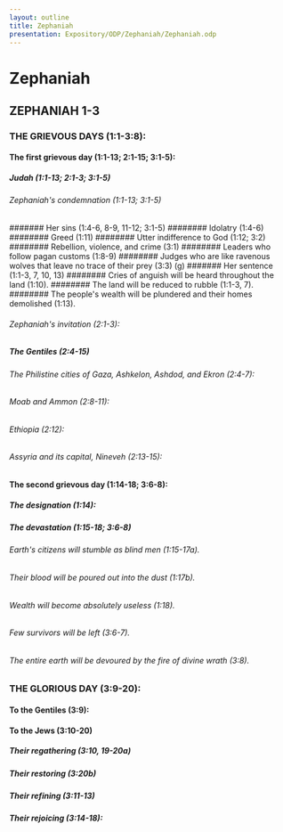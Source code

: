 ```yaml
---
layout: outline
title: Zephaniah
presentation: Expository/ODP/Zephaniah/Zephaniah.odp
---
```

# Zephaniah
## ZEPHANIAH 1-3 
### THE GRIEVOUS DAYS (1:1-3:8): 
####  The first grievous day (1:1-13; 2:1-15; 3:1-5): 
#####  Judah (1:1-13; 2:1-3; 3:1-5) 
######  Zephaniah\'s condemnation (1:1-13; 3:1-5) 
#######  Her sins (1:4-6, 8-9, 11-12; 3:1-5) 
########  Idolatry (1:4-6) 
########  Greed (1:11) 
########  Utter indifference to God (1:12; 3:2) 
########  Rebellion, violence, and crime (3:1) 
########  Leaders who follow pagan customs (1:8-9) 
########  Judges who are like ravenous wolves that leave no trace of their prey (3:3) (g) 
#######  Her sentence (1:1-3, 7, 10, 13) 
########  Cries of anguish will be heard throughout the land (1:10). 
########  The land will be reduced to rubble (1:1-3, 7). 
########  The people\'s wealth will be plundered and their homes demolished (1:13). 
######  Zephaniah\'s invitation (2:1-3): 
#####  The Gentiles (2:4-15) 
######  The Philistine cities of Gaza, Ashkelon, Ashdod, and Ekron (2:4-7): 
######  Moab and Ammon (2:8-11): 
######  Ethiopia (2:12): 
######  Assyria and its capital, Nineveh (2:13-15): 
####  The second grievous day (1:14-18; 3:6-8): 
#####  The designation (1:14): 
#####  The devastation (1:15-18; 3:6-8) 
######  Earth\'s citizens will stumble as blind men (1:15-17a). 
######  Their blood will be poured out into the dust (1:17b). 
######  Wealth will become absolutely useless (1:18). 
######  Few survivors will be left (3:6-7). 
######  The entire earth will be devoured by the fire of divine wrath (3:8). 
### THE GLORIOUS DAY (3:9-20): 
####  To the Gentiles (3:9): 
####  To the Jews (3:10-20) 
#####  Their regathering (3:10, 19-20a) 
#####  Their restoring (3:20b) 
#####  Their refining (3:11-13) 
#####  Their rejoicing (3:14-18): 
